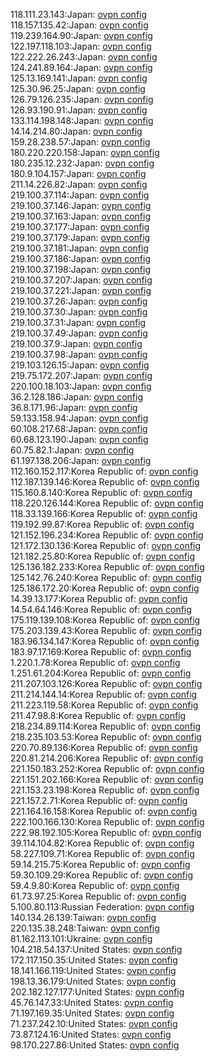118.111.23.143:Japan: [ovpn config](vpn/118_111_23_143.ovpn)  
118.157.135.42:Japan: [ovpn config](vpn/118_157_135_42.ovpn)  
119.239.164.90:Japan: [ovpn config](vpn/119_239_164_90.ovpn)  
122.197.118.103:Japan: [ovpn config](vpn/122_197_118_103.ovpn)  
122.222.26.243:Japan: [ovpn config](vpn/122_222_26_243.ovpn)  
124.241.89.164:Japan: [ovpn config](vpn/124_241_89_164.ovpn)  
125.13.169.141:Japan: [ovpn config](vpn/125_13_169_141.ovpn)  
125.30.96.25:Japan: [ovpn config](vpn/125_30_96_25.ovpn)  
126.79.126.235:Japan: [ovpn config](vpn/126_79_126_235.ovpn)  
126.93.190.91:Japan: [ovpn config](vpn/126_93_190_91.ovpn)  
133.114.198.148:Japan: [ovpn config](vpn/133_114_198_148.ovpn)  
14.14.214.80:Japan: [ovpn config](vpn/14_14_214_80.ovpn)  
159.28.238.57:Japan: [ovpn config](vpn/159_28_238_57.ovpn)  
180.220.220.158:Japan: [ovpn config](vpn/180_220_220_158.ovpn)  
180.235.12.232:Japan: [ovpn config](vpn/180_235_12_232.ovpn)  
180.9.104.157:Japan: [ovpn config](vpn/180_9_104_157.ovpn)  
211.14.226.82:Japan: [ovpn config](vpn/211_14_226_82.ovpn)  
219.100.37.114:Japan: [ovpn config](vpn/219_100_37_114.ovpn)  
219.100.37.146:Japan: [ovpn config](vpn/219_100_37_146.ovpn)  
219.100.37.163:Japan: [ovpn config](vpn/219_100_37_163.ovpn)  
219.100.37.177:Japan: [ovpn config](vpn/219_100_37_177.ovpn)  
219.100.37.179:Japan: [ovpn config](vpn/219_100_37_179.ovpn)  
219.100.37.181:Japan: [ovpn config](vpn/219_100_37_181.ovpn)  
219.100.37.186:Japan: [ovpn config](vpn/219_100_37_186.ovpn)  
219.100.37.198:Japan: [ovpn config](vpn/219_100_37_198.ovpn)  
219.100.37.207:Japan: [ovpn config](vpn/219_100_37_207.ovpn)  
219.100.37.221:Japan: [ovpn config](vpn/219_100_37_221.ovpn)  
219.100.37.26:Japan: [ovpn config](vpn/219_100_37_26.ovpn)  
219.100.37.30:Japan: [ovpn config](vpn/219_100_37_30.ovpn)  
219.100.37.31:Japan: [ovpn config](vpn/219_100_37_31.ovpn)  
219.100.37.49:Japan: [ovpn config](vpn/219_100_37_49.ovpn)  
219.100.37.9:Japan: [ovpn config](vpn/219_100_37_9.ovpn)  
219.100.37.98:Japan: [ovpn config](vpn/219_100_37_98.ovpn)  
219.103.126.15:Japan: [ovpn config](vpn/219_103_126_15.ovpn)  
219.75.172.207:Japan: [ovpn config](vpn/219_75_172_207.ovpn)  
220.100.18.103:Japan: [ovpn config](vpn/220_100_18_103.ovpn)  
36.2.128.186:Japan: [ovpn config](vpn/36_2_128_186.ovpn)  
36.8.171.96:Japan: [ovpn config](vpn/36_8_171_96.ovpn)  
59.133.158.94:Japan: [ovpn config](vpn/59_133_158_94.ovpn)  
60.108.217.68:Japan: [ovpn config](vpn/60_108_217_68.ovpn)  
60.68.123.190:Japan: [ovpn config](vpn/60_68_123_190.ovpn)  
60.75.82.1:Japan: [ovpn config](vpn/60_75_82_1.ovpn)  
61.197.138.206:Japan: [ovpn config](vpn/61_197_138_206.ovpn)  
112.160.152.117:Korea Republic of: [ovpn config](vpn/112_160_152_117.ovpn)  
112.187.139.146:Korea Republic of: [ovpn config](vpn/112_187_139_146.ovpn)  
115.160.8.140:Korea Republic of: [ovpn config](vpn/115_160_8_140.ovpn)  
118.220.126.144:Korea Republic of: [ovpn config](vpn/118_220_126_144.ovpn)  
118.33.139.166:Korea Republic of: [ovpn config](vpn/118_33_139_166.ovpn)  
119.192.99.87:Korea Republic of: [ovpn config](vpn/119_192_99_87.ovpn)  
121.152.196.234:Korea Republic of: [ovpn config](vpn/121_152_196_234.ovpn)  
121.172.130.136:Korea Republic of: [ovpn config](vpn/121_172_130_136.ovpn)  
121.182.25.80:Korea Republic of: [ovpn config](vpn/121_182_25_80.ovpn)  
125.136.182.233:Korea Republic of: [ovpn config](vpn/125_136_182_233.ovpn)  
125.142.76.240:Korea Republic of: [ovpn config](vpn/125_142_76_240.ovpn)  
125.186.172.20:Korea Republic of: [ovpn config](vpn/125_186_172_20.ovpn)  
14.39.13.177:Korea Republic of: [ovpn config](vpn/14_39_13_177.ovpn)  
14.54.64.146:Korea Republic of: [ovpn config](vpn/14_54_64_146.ovpn)  
175.119.139.108:Korea Republic of: [ovpn config](vpn/175_119_139_108.ovpn)  
175.203.139.43:Korea Republic of: [ovpn config](vpn/175_203_139_43.ovpn)  
183.96.134.147:Korea Republic of: [ovpn config](vpn/183_96_134_147.ovpn)  
183.97.17.169:Korea Republic of: [ovpn config](vpn/183_97_17_169.ovpn)  
1.220.1.78:Korea Republic of: [ovpn config](vpn/1_220_1_78.ovpn)  
1.251.61.204:Korea Republic of: [ovpn config](vpn/1_251_61_204.ovpn)  
211.207.103.126:Korea Republic of: [ovpn config](vpn/211_207_103_126.ovpn)  
211.214.144.14:Korea Republic of: [ovpn config](vpn/211_214_144_14.ovpn)  
211.223.119.58:Korea Republic of: [ovpn config](vpn/211_223_119_58.ovpn)  
211.47.98.8:Korea Republic of: [ovpn config](vpn/211_47_98_8.ovpn)  
218.234.89.114:Korea Republic of: [ovpn config](vpn/218_234_89_114.ovpn)  
218.235.103.53:Korea Republic of: [ovpn config](vpn/218_235_103_53.ovpn)  
220.70.89.136:Korea Republic of: [ovpn config](vpn/220_70_89_136.ovpn)  
220.81.214.206:Korea Republic of: [ovpn config](vpn/220_81_214_206.ovpn)  
221.150.183.252:Korea Republic of: [ovpn config](vpn/221_150_183_252.ovpn)  
221.151.202.166:Korea Republic of: [ovpn config](vpn/221_151_202_166.ovpn)  
221.153.23.198:Korea Republic of: [ovpn config](vpn/221_153_23_198.ovpn)  
221.157.2.71:Korea Republic of: [ovpn config](vpn/221_157_2_71.ovpn)  
221.164.16.158:Korea Republic of: [ovpn config](vpn/221_164_16_158.ovpn)  
222.100.166.130:Korea Republic of: [ovpn config](vpn/222_100_166_130.ovpn)  
222.98.192.105:Korea Republic of: [ovpn config](vpn/222_98_192_105.ovpn)  
39.114.104.82:Korea Republic of: [ovpn config](vpn/39_114_104_82.ovpn)  
58.227.109.71:Korea Republic of: [ovpn config](vpn/58_227_109_71.ovpn)  
59.14.215.75:Korea Republic of: [ovpn config](vpn/59_14_215_75.ovpn)  
59.30.109.29:Korea Republic of: [ovpn config](vpn/59_30_109_29.ovpn)  
59.4.9.80:Korea Republic of: [ovpn config](vpn/59_4_9_80.ovpn)  
61.73.97.25:Korea Republic of: [ovpn config](vpn/61_73_97_25.ovpn)  
5.100.80.113:Russian Federation: [ovpn config](vpn/5_100_80_113.ovpn)  
140.134.26.139:Taiwan: [ovpn config](vpn/140_134_26_139.ovpn)  
220.135.38.248:Taiwan: [ovpn config](vpn/220_135_38_248.ovpn)  
81.162.113.101:Ukraine: [ovpn config](vpn/81_162_113_101.ovpn)  
104.218.54.137:United States: [ovpn config](vpn/104_218_54_137.ovpn)  
172.117.150.35:United States: [ovpn config](vpn/172_117_150_35.ovpn)  
18.141.166.119:United States: [ovpn config](vpn/18_141_166_119.ovpn)  
198.13.36.179:United States: [ovpn config](vpn/198_13_36_179.ovpn)  
202.182.127.177:United States: [ovpn config](vpn/202_182_127_177.ovpn)  
45.76.147.33:United States: [ovpn config](vpn/45_76_147_33.ovpn)  
71.197.169.35:United States: [ovpn config](vpn/71_197_169_35.ovpn)  
71.237.242.10:United States: [ovpn config](vpn/71_237_242_10.ovpn)  
73.87.124.16:United States: [ovpn config](vpn/73_87_124_16.ovpn)  
98.170.227.86:United States: [ovpn config](vpn/98_170_227_86.ovpn)  
